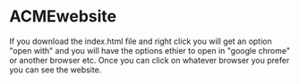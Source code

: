 # ACMEwebsite
If you download the index.html file and right click you will get an option "open with" and you will have the options ethier to open in "google chrome" or another browser etc. Once you can click on whatever browser you prefer you can see the website.
